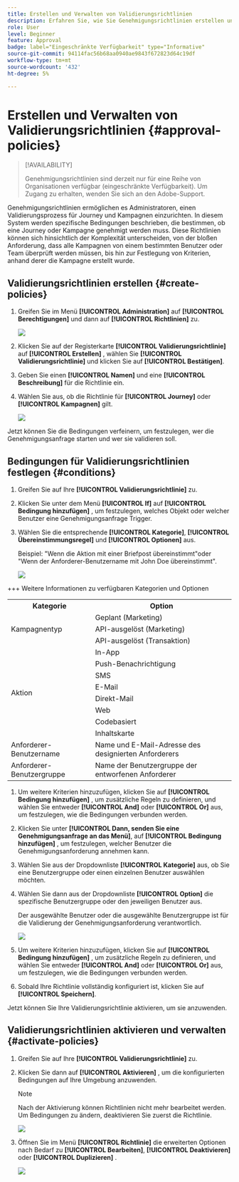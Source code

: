 ```yaml
---
title: Erstellen und Verwalten von Validierungsrichtlinien
description: Erfahren Sie, wie Sie Genehmigungsrichtlinien erstellen und verwalten.
role: User
level: Beginner
feature: Approval
badge: label="Eingeschränkte Verfügbarkeit" type="Informative"
source-git-commit: 94114fac56b68aa0940ae9843f672823d64c19df
workflow-type: tm+mt
source-wordcount: '432'
ht-degree: 5%

---
```



# Erstellen und Verwalten von Validierungsrichtlinien {#approval-policies}

>[!AVAILABILITY]
>
> Genehmigungsrichtlinien sind derzeit nur für eine Reihe von Organisationen verfügbar (eingeschränkte Verfügbarkeit). Um Zugang zu erhalten, wenden Sie sich an den Adobe-Support.

Genehmigungsrichtlinien ermöglichen es Administratoren, einen Validierungsprozess für Journey und Kampagnen einzurichten. In diesem System werden spezifische Bedingungen beschrieben, die bestimmen, ob eine Journey oder Kampagne genehmigt werden muss. Diese Richtlinien können sich hinsichtlich der Komplexität unterscheiden, von der bloßen Anforderung, dass alle Kampagnen von einem bestimmten Benutzer oder Team überprüft werden müssen, bis hin zur Festlegung von Kriterien, anhand derer die Kampagne erstellt wurde.

## Validierungsrichtlinien erstellen {#create-policies}

1. Greifen Sie im Menü **[!UICONTROL Administration]** auf **[!UICONTROL Berechtigungen]** und dann auf **[!UICONTROL Richtlinien]** zu.

   ![](assets/policy_create_1.png)

1. Klicken Sie auf der Registerkarte **[!UICONTROL Validierungsrichtlinie]** auf **[!UICONTROL Erstellen]** , wählen Sie **[!UICONTROL Validierungsrichtlinie]** und klicken Sie auf **[!UICONTROL Bestätigen]**.

1. Geben Sie einen **[!UICONTROL Namen]** und eine **[!UICONTROL Beschreibung]** für die Richtlinie ein.

1. Wählen Sie aus, ob die Richtlinie für **[!UICONTROL Journey]** oder **[!UICONTROL Kampagnen]** gilt.

   ![](assets/policy_create_2.png)

Jetzt können Sie die Bedingungen verfeinern, um festzulegen, wer die Genehmigungsanfrage starten und wer sie validieren soll.

## Bedingungen für Validierungsrichtlinien festlegen {#conditions}

1. Greifen Sie auf Ihre **[!UICONTROL Validierungsrichtlinie]** zu.

1. Klicken Sie unter dem Menü **[!UICONTROL If]** auf **[!UICONTROL Bedingung hinzufügen]** , um festzulegen, welches Objekt oder welcher Benutzer eine Genehmigungsanfrage Trigger.

1. Wählen Sie die entsprechende **[!UICONTROL Kategorie]**, **[!UICONTROL Übereinstimmungsregel]** und **[!UICONTROL Optionen]** aus.

   Beispiel: &quot;Wenn die Aktion mit einer Briefpost übereinstimmt&quot;oder &quot;Wenn der Anforderer-Benutzername mit John Doe übereinstimmt&quot;.

   ![](assets/policy_condition_1.png)

+++ Weitere Informationen zu verfügbaren Kategorien und Optionen
   <table>
    <tr>
      <th>Kategorie</th>
      <th>Option</th>
    </tr>
    <tr>
      <td rowspan="3">Kampagnentyp</td>
      <td>Geplant (Marketing)</td>
    </tr>
    <tr>
    <td>API-ausgelöst (Marketing)</td>
    </tr>
    <tr>
    <td>API-ausgelöst (Transaktion)</td>
    </tr>
    <tr>
    <td rowspan="8">Aktion</td>
    <td>In-App</td>
    </tr>
    <tr>
    <td>Push-Benachrichtigung</td>
   </tr>
    <tr>
    <td>SMS</td>
    </tr>
    <tr>
    <td>E-Mail</td>
    </tr>
    <tr>
    <td>Direkt-Mail</td>
    </tr>
    <tr>
    <td>Web</td>
    </tr>
    <tr>
    <td>Codebasiert</td>
    </tr>
    <tr>
    <td>Inhaltskarte</td>
    </tr>
    <tr>
    <td>Anforderer-Benutzername</td>
    <td>Name und E-Mail-Adresse des designierten Anforderers</td>
    </tr>
    <tr>
    <td>Anforderer-Benutzergruppe</td>
    <td>Name der Benutzergruppe der entworfenen Anforderer</td>
    </tr>
    </table>


1. Um weitere Kriterien hinzuzufügen, klicken Sie auf **[!UICONTROL Bedingung hinzufügen]** , um zusätzliche Regeln zu definieren, und wählen Sie entweder **[!UICONTROL And]** oder **[!UICONTROL Or]** aus, um festzulegen, wie die Bedingungen verbunden werden.

1. Klicken Sie unter **[!UICONTROL Dann, senden Sie eine Genehmigungsanfrage an das Menü]**, auf **[!UICONTROL Bedingung hinzufügen]** , um festzulegen, welcher Benutzer die Genehmigungsanforderung annehmen kann.

1. Wählen Sie aus der Dropdownliste **[!UICONTROL Kategorie]** aus, ob Sie eine Benutzergruppe oder einen einzelnen Benutzer auswählen möchten.

1. Wählen Sie dann aus der Dropdownliste **[!UICONTROL Option]** die spezifische Benutzergruppe oder den jeweiligen Benutzer aus.

   Der ausgewählte Benutzer oder die ausgewählte Benutzergruppe ist für die Validierung der Genehmigungsanforderung verantwortlich.

   ![](assets/policy_condition_2.png)

1. Um weitere Kriterien hinzuzufügen, klicken Sie auf **[!UICONTROL Bedingung hinzufügen]** , um zusätzliche Regeln zu definieren, und wählen Sie entweder **[!UICONTROL And]** oder **[!UICONTROL Or]** aus, um festzulegen, wie die Bedingungen verbunden werden.

1. Sobald Ihre Richtlinie vollständig konfiguriert ist, klicken Sie auf **[!UICONTROL Speichern]**.

Jetzt können Sie Ihre Validierungsrichtlinie aktivieren, um sie anzuwenden.

## Validierungsrichtlinien aktivieren und verwalten {#activate-policies}

1. Greifen Sie auf Ihre **[!UICONTROL Validierungsrichtlinie]** zu.

1. Klicken Sie dann auf **[!UICONTROL Aktivieren]** , um die konfigurierten Bedingungen auf Ihre Umgebung anzuwenden.

   >[!NOTE]
   >
   >Nach der Aktivierung können Richtlinien nicht mehr bearbeitet werden. Um Bedingungen zu ändern, deaktivieren Sie zuerst die Richtlinie.

   ![](assets/policy_activate_1.png)

1. Öffnen Sie im Menü **[!UICONTROL Richtlinie]** die erweiterten Optionen nach Bedarf zu **[!UICONTROL Bearbeiten]**, **[!UICONTROL Deaktivieren]** oder **[!UICONTROL Duplizieren]** .

   ![](assets/policy_activate_2.png)

